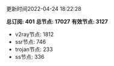 更新时间2022-04-24 18:22:28

**总订阅: 401**
**总节点: 17027**
**有效节点: 3127**
- v2ray节点: 1812
- ssr节点: 746
- trojan节点: 233
- ss节点: 336
